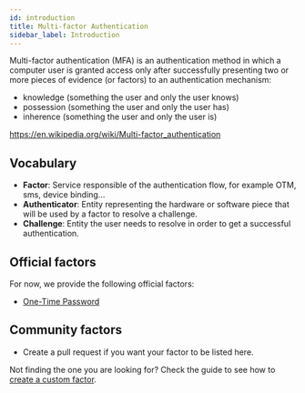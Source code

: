 ```yaml
---
id: introduction
title: Multi-factor Authentication
sidebar_label: Introduction
---
```


Multi-factor authentication (MFA) is an authentication method in which a computer user is granted access only after successfully presenting two or more pieces of evidence (or factors) to an authentication mechanism:

- knowledge (something the user and only the user knows)
- possession (something the user and only the user has)
- inherence (something the user and only the user is)

https://en.wikipedia.org/wiki/Multi-factor_authentication

## Vocabulary

- **Factor**: Service responsible of the authentication flow, for example OTM, sms, device binding...
- **Authenticator**: Entity representing the hardware or software piece that will be used by a factor to resolve a challenge.
- **Challenge**: Entity the user needs to resolve in order to get a successful authentication.

## Official factors

For now, we provide the following official factors:

- [One-Time Password](/docs/mfa/otp)

## Community factors

- Create a pull request if you want your factor to be listed here.

Not finding the one you are looking for? Check the guide to see how to [create a custom factor](/docs/mfa/create-custom).
